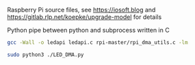 Raspberry Pi source files, see https://iosoft.blog  and https://gitlab.rlp.net/koepke/upgrade-model for details

Python pipe between python and subprocess written in C

```bash
gcc -Wall -o ledapi ledapi.c rpi-master/rpi_dma_utils.c -lm

sudo python3 ./LED_DMA.py
```